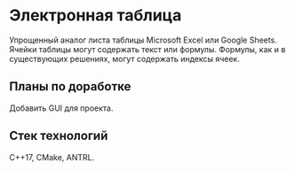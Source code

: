 # Электронная таблица
Упрощенный аналог листа таблицы Microsoft Excel или Google Sheets. Ячейки таблицы могут содержать текст или формулы. Формулы, как и в существующих решениях, могут содержать индексы ячеек.
## Планы по доработке
Добавить GUI для проекта.
## Стек технологий
С++17, CMake, ANTRL.
